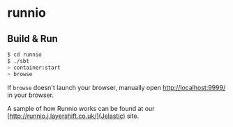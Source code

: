 # runnio #

## Build & Run ##

```sh
$ cd runnio
$ ./sbt
> container:start
> browse
```

If `browse` doesn't launch your browser, manually open [http://localhost:9999/](http://localhost:9999/) in your browser.

A sample of how Runnio works can be found at our [http://runnio.j.layershift.co.uk/](Jelastic) site.
